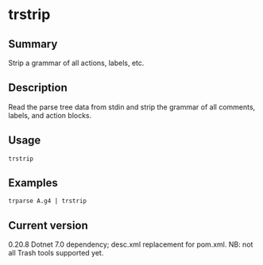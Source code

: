 # trstrip

## Summary

Strip a grammar of all actions, labels, etc.

## Description

Read the parse tree data from stdin and strip the grammar
of all comments, labels, and action blocks.

## Usage

    trstrip

## Examples

    trparse A.g4 | trstrip

## Current version

0.20.8 Dotnet 7.0 dependency; desc.xml replacement for pom.xml. NB: not all Trash tools supported yet.
